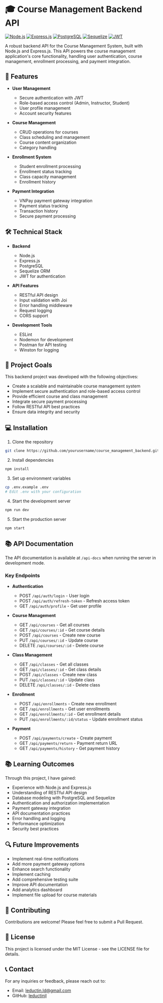 # 🎓 Course Management Backend API

[![Node.js](https://img.shields.io/badge/Node.js-339933?style=for-the-badge&logo=nodedotjs&logoColor=white)](https://nodejs.org/)
[![Express.js](https://img.shields.io/badge/Express.js-000000?style=for-the-badge&logo=express&logoColor=white)](https://expressjs.com/)
[![PostgreSQL](https://img.shields.io/badge/PostgreSQL-316192?style=for-the-badge&logo=postgresql&logoColor=white)](https://www.postgresql.org/)
[![Sequelize](https://img.shields.io/badge/Sequelize-52B0E7?style=for-the-badge&logo=sequelize&logoColor=white)](https://sequelize.org/)
[![JWT](https://img.shields.io/badge/JWT-000000?style=for-the-badge&logo=JSON%20web%20tokens&logoColor=white)](https://jwt.io/)

A robust backend API for the Course Management System, built with Node.js and Express.js. This API powers the course management application's core functionality, handling user authentication, course management, enrollment processing, and payment integration.

## 🚀 Features

- **User Management**
  - Secure authentication with JWT
  - Role-based access control (Admin, Instructor, Student)
  - User profile management
  - Account security features

- **Course Management**
  - CRUD operations for courses
  - Class scheduling and management
  - Course content organization
  - Category handling

- **Enrollment System**
  - Student enrollment processing
  - Enrollment status tracking
  - Class capacity management
  - Enrollment history

- **Payment Integration**
  - VNPay payment gateway integration
  - Payment status tracking
  - Transaction history
  - Secure payment processing

## 🛠️ Technical Stack

- **Backend**
  - Node.js
  - Express.js
  - PostgreSQL
  - Sequelize ORM
  - JWT for authentication

- **API Features**
  - RESTful API design
  - Input validation with Joi
  - Error handling middleware
  - Request logging
  - CORS support

- **Development Tools**
  - ESLint
  - Nodemon for development
  - Postman for API testing
  - Winston for logging

## 🎯 Project Goals

This backend project was developed with the following objectives:
- Create a scalable and maintainable course management system
- Implement secure authentication and role-based access control
- Provide efficient course and class management
- Integrate secure payment processing
- Follow RESTful API best practices
- Ensure data integrity and security

## 💻 Installation

1. Clone the repository
```bash
git clone https://github.com/yourusername/course_management_backend.git
```

2. Install dependencies
```bash
npm install
```

3. Set up environment variables
```bash
cp .env.example .env
# Edit .env with your configuration
```

4. Start the development server
```bash
npm run dev
```

5. Start the production server
```bash
npm start
```

## 📚 API Documentation

The API documentation is available at `/api-docs` when running the server in development mode.

### Key Endpoints

- **Authentication**
  - POST `/api/auth/login` - User login
  - POST `/api/auth/refresh-token` - Refresh access token
  - GET `/api/auth/profile` - Get user profile

- **Course Management**
  - GET `/api/courses` - Get all courses
  - GET `/api/courses/:id` - Get course details
  - POST `/api/courses` - Create new course
  - PUT `/api/courses/:id` - Update course
  - DELETE `/api/courses/:id` - Delete course

- **Class Management**
  - GET `/api/classes` - Get all classes
  - GET `/api/classes/:id` - Get class details
  - POST `/api/classes` - Create new class
  - PUT `/api/classes/:id` - Update class
  - DELETE `/api/classes/:id` - Delete class

- **Enrollment**
  - POST `/api/enrollments` - Create new enrollment
  - GET `/api/enrollments` - Get user enrollments
  - GET `/api/enrollments/:id` - Get enrollment details
  - PUT `/api/enrollments/:id/status` - Update enrollment status

- **Payment**
  - POST `/api/payments/create` - Create payment
  - GET `/api/payments/return` - Payment return URL
  - GET `/api/payments/history` - Get payment history

## 📚 Learning Outcomes

Through this project, I have gained:
- Experience with Node.js and Express.js
- Understanding of RESTful API design
- Database modeling with PostgreSQL and Sequelize
- Authentication and authorization implementation
- Payment gateway integration
- API documentation practices
- Error handling and logging
- Performance optimization
- Security best practices

## 🔍 Future Improvements

- Implement real-time notifications
- Add more payment gateway options
- Enhance search functionality
- Implement caching
- Add comprehensive testing suite
- Improve API documentation
- Add analytics dashboard
- Implement file upload for course materials

## 🤝 Contributing

Contributions are welcome! Please feel free to submit a Pull Request.

## 📄 License

This project is licensed under the MIT License - see the LICENSE file for details.

## 📞 Contact

For any inquiries or feedback, please reach out to:
- Email: [leductin.ld@gmail.com](mailto:leductin.ld@gmail.com)
- GitHub: [leductinjl](https://github.com/leductinjl) 
